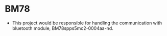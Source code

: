 # BM78
- This project would be responsible for handling the communication with bluetooth module, BM78spps5mc2-0004aa-nd.
